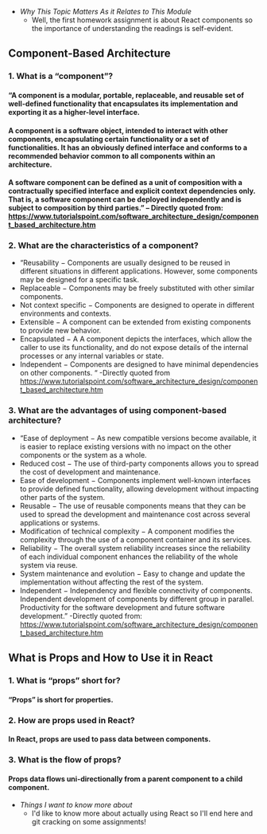 * *Why This Topic Matters As it Relates to This Module*
  * Well, the first homework assignment is about React components so the importance of understanding the readings is self-evident.

## Component-Based Architecture
  ### 1.	What is a “component”?
#### “A component is a modular, portable, replaceable, and reusable set of well-defined functionality that encapsulates its implementation and exporting it as a higher-level interface.
#### A component is a software object, intended to interact with other components, encapsulating certain functionality or a set of functionalities. It has an obviously defined interface and conforms to a recommended behavior common to all components within an architecture.
#### A software component can be defined as a unit of composition with a contractually specified interface and explicit context dependencies only. That is, a software component can be deployed independently and is subject to composition by third parties.” – Directly quoted from: https://www.tutorialspoint.com/software_architecture_design/component_based_architecture.htm
### 2.	What are the characteristics of a component?
* “Reusability − Components are usually designed to be reused in different situations in different applications. However, some components may be designed for a specific task.
* Replaceable − Components may be freely substituted with other similar components.
* Not context specific − Components are designed to operate in different environments and contexts.
* Extensible − A component can be extended from existing components to provide new behavior.
* Encapsulated − A A component depicts the interfaces, which allow the caller to use its functionality, and do not expose details of the internal processes or any internal variables or state.
* Independent − Components are designed to have minimal dependencies on other components. “ -Directly quoted from https://www.tutorialspoint.com/software_architecture_design/component_based_architecture.htm

### 3.	What are the advantages of using component-based architecture?
* “Ease of deployment − As new compatible versions become available, it is easier to replace existing versions with no impact on the other components or the system as a whole.
* Reduced cost − The use of third-party components allows you to spread the cost of development and maintenance.
* Ease of development − Components implement well-known interfaces to provide defined functionality, allowing development without impacting other parts of the system.
* Reusable − The use of reusable components means that they can be used to spread the development and maintenance cost across several applications or systems.
* Modification of technical complexity − A component modifies the complexity through the use of a component container and its services.
* Reliability − The overall system reliability increases since the reliability of each individual component enhances the reliability of the whole system via reuse.
* System maintenance and evolution − Easy to change and update the implementation without affecting the rest of the system.
* Independent − Independency and flexible connectivity of components. Independent development of components by different group in parallel. Productivity for the software development and future software development.” -Directly quoted from: https://www.tutorialspoint.com/software_architecture_design/component_based_architecture.htm

## What is Props and How to Use it in React
### 1.	What is “props” short for?
#### “Props” is short for properties.
### 2.	How are props used in React?
#### In React, props are used to pass data between components.
### 3.	What is the flow of props?
#### Props data flows uni-directionally from a parent component to a child component.

* *Things I want to know more about*
  * I'd like to know more about actually using React so I'll end here and git cracking on some assignments! 